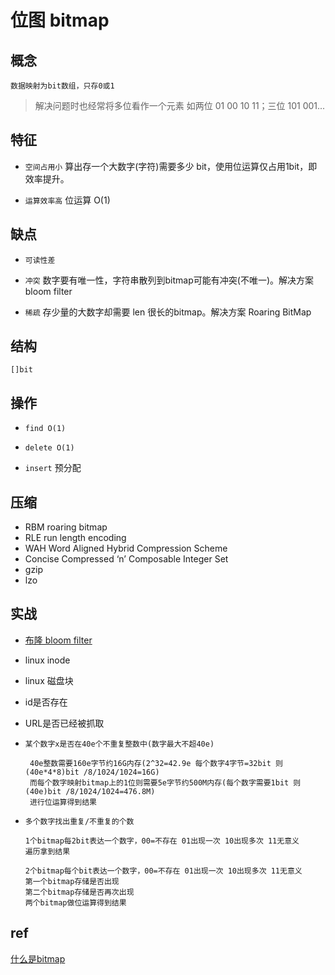 # 位图 bitmap

## 概念

    数据映射为bit数组，只存0或1

> 解决问题时也经常将多位看作一个元素 如两位 01 00 10 11；三位 101 001...

## 特征

- `空间占用小` 算出存一个大数字(字符)需要多少 bit，使用位运算仅占用1bit，即效率提升。  

- `运算效率高` 位运算 O(1)

## 缺点

- `可读性差`

- `冲突` 数字要有唯一性，字符串散列到bitmap可能有冲突(不唯一)。解决方案 bloom filter

- `稀疏` 存少量的大数字却需要 len 很长的bitmap。解决方案 Roaring BitMap

## 结构

    []bit

## 操作

- `find O(1)`

- `delete O(1)`

- `insert` 预分配

## 压缩

- RBM roaring bitmap
- RLE run length encoding
- WAH Word Aligned Hybrid Compression Scheme
- Concise Compressed ‘n’ Composable Integer Set
- gzip
- lzo

## 实战

- [布隆 bloom filter](algo-bloomfilter.md)
- linux inode
- linux 磁盘块
- id是否存在
- URL是否已经被抓取
- `某个数字x是否在40e个不重复整数中(数字最大不超40e)`

       40e整数需要160e字节约16G内存(2^32=42.9e 每个数字4字节=32bit 则(40e*4*8)bit /8/1024/1024=16G)
       而每个数字映射bitmap上的1位则需要5e字节约500M内存(每个数字需要1bit 则(40e)bit /8/1024/1024=476.8M)
       进行位运算得到结果

- `多个数字找出重复/不重复的个数`

      1个bitmap每2bit表达一个数字，00=不存在 01出现一次 10出现多次 11无意义
      遍历拿到结果

      2个bitmap每个bit表达一个数字，00=不存在 01出现一次 10出现多次 11无意义
      第一个bitmap存储是否出现
      第二个bitmap存储是否再次出现
      两个bitmap做位运算得到结果

## ref

[什么是bitmap](https://www.jianshu.com/p/6e2285c85295)
